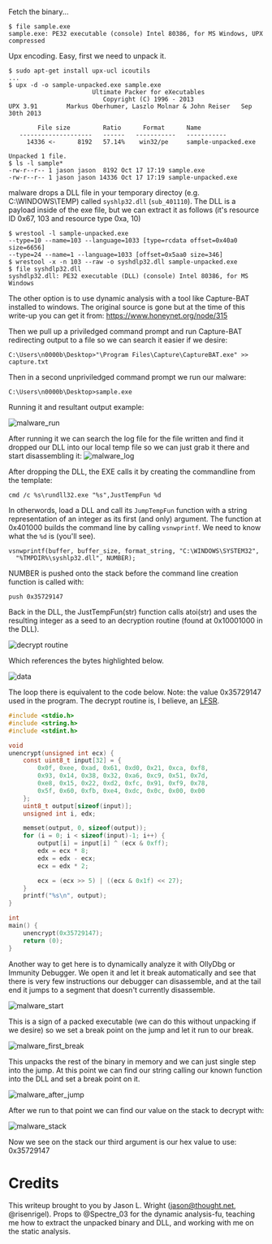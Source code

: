 

Fetch the binary...

```
$ file sample.exe
sample.exe: PE32 executable (console) Intel 80386, for MS Windows, UPX compressed
```

Upx encoding.  Easy, first we need to unpack it.

```
$ sudo apt-get install upx-ucl icoutils
...
$ upx -d -o sample-unpacked.exe sample.exe
                       Ultimate Packer for eXecutables
                          Copyright (C) 1996 - 2013
UPX 3.91        Markus Oberhumer, Laszlo Molnar & John Reiser   Sep 30th 2013

        File size         Ratio      Format      Name
   --------------------   ------   -----------   -----------
     14336 <-      8192   57.14%    win32/pe     sample-unpacked.exe

Unpacked 1 file.
$ ls -l sample*
-rw-r--r-- 1 jason jason  8192 Oct 17 17:19 sample.exe
-rw-r--r-- 1 jason jason 14336 Oct 17 17:19 sample-unpacked.exe
```
malware drops a DLL file in your temporary directoy (e.g. C:\WINDOWS\TEMP)
called `syshlp32.dll` (`sub_401110`).
The DLL is a payload inside of the exe file,
but we can extract it as follows (it's resource ID 0x67, 103 and
resource type 0xa, 10)

```
$ wrestool -l sample-unpacked.exe 
--type=10 --name=103 --language=1033 [type=rcdata offset=0x40a0 size=6656]
--type=24 --name=1 --language=1033 [offset=0x5aa0 size=346]
$ wrestool -x -n 103 --raw -o syshdlp32.dll sample-unpacked.exe 
$ file syshdlp32.dll
syshdlp32.dll: PE32 executable (DLL) (console) Intel 80386, for MS Windows
```

The other option is to use dynamic analysis with a tool like Capture-BAT installed
to windows. The original source is gone but at the time of this write-up you can get it from:
https://www.honeynet.org/node/315

Then we pull up a priviledged command prompt and run Capture-BAT redirecting output to
a file so we can search it easier if we desire:

```
C:\Users\n0000b\Desktop>"\Program Files\Capture\CaptureBAT.exe" >> capture.txt
```

Then in a second unpriviledged command prompt we run our malware:

```
C:\Users\n0000b\Desktop>sample.exe
```
Running it and resultant output example:

![malware_run](malware_run.png)


After running it we can search the log file for the file written and find it dropped our DLL into
our local temp file so we can just grab it there and start disassembling it:
![malware_log](malware_log.png)


After dropping the DLL, the EXE calls it by creating the commandline
from the template:

```
cmd /c %s\rundll32.exe "%s",JustTempFun %d
```

In otherwords, load a DLL and call its `JumpTempFun` function with
a string representation of an integer as its first (and only) argument.
The function at 0x401000 builds the command line by calling
`vsnwprintf`.  We need to know what the `%d` is (you'll see).

```
vsnwprintf(buffer, buffer_size, format_string, "C:\WINDOWS\SYSTEM32",
  "%TMPDIR%\syshlp32.dll", NUMBER);
```

NUMBER is pushed onto the stack before the command line creation
function is called with:

```
push 0x35729147
```

Back in the DLL, the JustTempFun(str) function calls atoi(str) and
uses the resulting integer as a seed to an decryption routine
(found at 0x10001000 in the DLL).


![decrypt routine](decrypt.png)


Which references the bytes highlighted below.

![data](data.png)

The loop there is equivalent to the code below.
Note: the value 0x35729147 used in the program.
The decrypt routine is, I believe, an [LFSR](https://en.wikipedia.org/wiki/Linear-feedback_shift_register).


```c
#include <stdio.h>
#include <string.h>
#include <stdint.h>

void
unencrypt(unsigned int ecx) {
	const uint8_t input[32] = {
		0x0f, 0xee, 0xad, 0x61, 0xd0, 0x21, 0xca, 0xf8,
		0x93, 0x14, 0x38, 0x32, 0xa6, 0xc9, 0x51, 0x7d,
		0xe8, 0x15, 0x22, 0xd2, 0xfc, 0x91, 0xf9, 0x78,
		0x5f, 0x60, 0xfb, 0xe4, 0xdc, 0x0c, 0x00, 0x00
	};
	uint8_t output[sizeof(input)];
	unsigned int i, edx;

	memset(output, 0, sizeof(output));
	for (i = 0; i < sizeof(input)-1; i++) {
		output[i] = input[i] ^ (ecx & 0xff);
		edx = ecx * 8;
		edx = edx - ecx;
		ecx = edx * 2;

		ecx = (ecx >> 5) | ((ecx & 0x1f) << 27);
	}
	printf("%s\n", output);
}

int
main() {
	unencrypt(0x35729147);
	return (0);
}
```

Another way to get here is to dynamically analyze it with OllyDbg or Immunity Debugger.
We open it and let it break automatically and see that there is very few instructions our debugger
can disassemble, and at the tail end it jumps to a segment that doesn't currently disassemble.

![malware_start](malware_start.png)


This is a sign of a packed executable (we can do this without unpacking if we desire) so we set
a break point on the jump and let it run to our break.

![malware_first_break](malware_first_break.png)

This unpacks the rest of the binary in memory
and we can just single step into the jump. At this point we can find our string calling our known
function into the DLL and set a break point on it.

![malware_after_jump](malware_after_jump.png)

After we run to that point we can find our value on the stack to decrypt with:

![malware_stack](malware_stack.png)

Now we see on the stack our third argument is our hex value to use:
0x35729147

# Credits

This writeup brought to you by Jason L. Wright (jason@thought.net, @risenrigel).
Props to @Spectre_03 for the dynamic analysis-fu, teaching me how to extract
the unpacked binary and DLL, and working with me on the static analysis.
